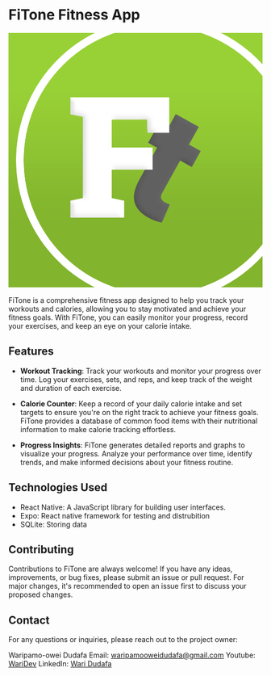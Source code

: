 # FiTone Fitness App

![FiTone Logo](./assets/icon.png)

FiTone is a comprehensive fitness app designed to help you track your workouts and calories, allowing you to stay motivated and achieve your fitness goals. With FiTone, you can easily monitor your progress, record your exercises, and keep an eye on your calorie intake.

## Features

- **Workout Tracking**: Track your workouts and monitor your progress over time. Log your exercises, sets, and reps, and keep track of the weight and duration of each exercise.

- **Calorie Counter**: Keep a record of your daily calorie intake and set targets to ensure you're on the right track to achieve your fitness goals. FiTone provides a database of common food items with their nutritional information to make calorie tracking effortless.

- **Progress Insights**: FiTone generates detailed reports and graphs to visualize your progress. Analyze your performance over time, identify trends, and make informed decisions about your fitness routine.

<!-- 
## Screenshots

![Dashboard](./images/dashboard.png)
![Workout Tracking](./images/workout-tracking.png)
![Calorie Counter](./images/calorie-counter.png)
-->

## Technologies Used

- React Native: A JavaScript library for building user interfaces.
- Expo: React native framework for testing and distrubition
- SQLite: Storing data

## Contributing

Contributions to FiTone are always welcome! If you have any ideas, improvements, or bug fixes, please submit an issue or pull request. For major changes, it's recommended to open an issue first to discuss your proposed changes.

## Contact

For any questions or inquiries, please reach out to the project owner:

Waripamo-owei Dudafa
Email: waripamooweidudafa@gmail.com
Youtube: [WariDev](https://www.youtube.com/@waridev)
LinkedIn: [Wari Dudafa](https://www.linkedin.com/in/waripamo-owei-dudafa-832130241/)